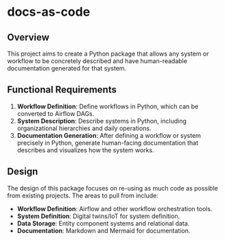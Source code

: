 # docs-as-code

## Overview

This project aims to create a Python package that allows any system or workflow to be concretely described and have human-readable documentation generated for that system.

## Functional Requirements

1. **Workflow Definition**: Define workflows in Python, which can be converted to Airflow DAGs.
2. **System Description**: Describe systems in Python, including organizational hierarchies and daily operations.
3. **Documentation Generation**: After defining a workflow or system precisely in Python, generate human-facing documentation that describes and visualizes how the system works.

## Design

The design of this package focuses on re-using as much code as possible from existing projects. The areas to pull from include:

- **Workflow Definition**: Airflow and other workflow orchestration tools.
- **System Definition**: Digital twins/IoT for system definition.
- **Data Storage**: Entity component systems and relational data.
- **Documentation**: Markdown and Mermaid for documentation.